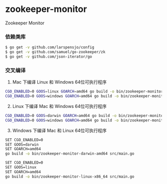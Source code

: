 # zookeeper-monitor
Zookeeper Monitor

### 依赖类库

```bash
$ go get -v github.com/larspensjo/config
$ go get -v github.com/samuel/go-zookeeper/zk
$ go get -v github.com/json-iterator/go
```

### 交叉编译

1. Mac 下编译 Linux 和 Windows 64位可执行程序

```bash
CGO_ENABLED=0 GOOS=linux GOARCH=amd64 go build -o bin/zookeeper-monitor-linux-x86_64 src/main.go
CGO_ENABLED=0 GOOS=windows GOARCH=amd64 go build -o bin/zookeeper-monitor-windows-x86_64.exe src/main.go
```

2. Linux 下编译 Mac 和 Windows 64位可执行程序

```bash
CGO_ENABLED=0 GOOS=darwin GOARCH=amd64 go build -o bin/zookeeper-monitor-darwin-amd64 src/main.go
CGO_ENABLED=0 GOOS=windows GOARCH=amd64 go build -o bin/zookeeper-monitor-windows-x86_64.exe src/main.go
```

3. Windows 下编译 Mac 和 Linux 64位可执行程序

```bash
SET CGO_ENABLED=0
SET GOOS=darwin
SET GOARCH=amd64
go build -o bin/zookeeper-monitor-darwin-amd64 src/main.go

SET CGO_ENABLED=0
SET GOOS=linux
SET GOARCH=amd64
go build -o bin/zookeeper-monitor-linux-x86_64 src/main.go
```